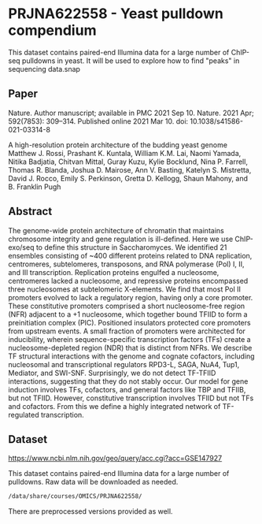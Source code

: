 # PRJNA622558 - Yeast pulldown compendium

This dataset contains paired-end Illumina data for a large number of ChIP-seq pulldowns in yeast.
It will be used to explore how to find "peaks" in sequencing data.snap

## Paper
Nature. Author manuscript; available in PMC 2021 Sep 10.
Nature. 2021 Apr; 592(7853): 309–314.
Published online 2021 Mar 10. doi: 10.1038/s41586-021-03314-8

A high-resolution protein architecture of the budding yeast genome
Matthew J. Rossi, Prashant K. Kuntala, William K.M. Lai, Naomi Yamada, Nitika Badjatia, Chitvan Mittal, Guray Kuzu, Kylie Bocklund, Nina P. Farrell, Thomas R. Blanda, Joshua D. Mairose, Ann V. Basting, Katelyn S. Mistretta, David J. Rocco, Emily S. Perkinson, Gretta D. Kellogg, Shaun Mahony, and B. Franklin Pugh

## Abstract

The genome-wide protein architecture of chromatin that maintains chromosome integrity and gene regulation is ill-defined.
Here we use ChIP-exo/seq to define this structure in Saccharomyces.
We identified 21 ensembles consisting of ~400 different proteins related to DNA replication, centromeres, subtelomeres, transposons, and RNA polymerase (Pol) I, II, and III transcription.
Replication proteins engulfed a nucleosome, centromeres lacked a nucleosome, and repressive proteins encompassed three nucleosomes at subtelomeric X-elements.
We find that most Pol II promoters evolved to lack a regulatory region, having only a core promoter.
These constitutive promoters comprised a short nucleosome-free region (NFR) adjacent to a +1 nucleosome, which together bound TFIID to form a preinitiation complex (PIC).
Positioned insulators protected core promoters from upstream events.
A small fraction of promoters were architected for inducibility, wherein sequence-specific transcription factors (TFs) create a nucleosome-depleted region (NDR) that is distinct from NFRs.
We describe TF structural interactions with the genome and cognate cofactors, including nucleosomal and transcriptional regulators RPD3-L, SAGA, NuA4, Tup1, Mediator, and SWI-SNF.
Surprisingly, we do not detect TF-TFIID interactions, suggesting that they do not stably occur.
Our model for gene induction involves TFs, cofactors, and general factors like TBP and TFIIB, but not TFIID.
However, constitutive transcription involves TFIID but not TFs and cofactors.
From this we define a highly integrated network of TF-regulated transcription.

## Dataset

https://www.ncbi.nlm.nih.gov/geo/query/acc.cgi?acc=GSE147927

This dataset contains paired-end Illumina data for a large number of pulldowns.
Raw data will be downloaded as needed.

```bash
/data/share/courses/OMICS/PRJNA622558/
```

There are preprocessed versions provided as well.
